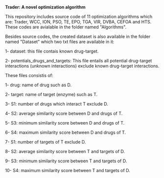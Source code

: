 **Trader: A novel optimization algorithm**

This repository includes source code of 11 optimization algorithms which are:
Trader, WCC, ION, PSO, TE, EPO, TGA, VIR, DVBA, CEFOA and HTS. These codes are
avialable in the folder named "Algorithms".

Besides source codes, the created dataset is also available in the folder named
"Dataset" which two txt files are available in it:

1- dataset: this file contais known drug-target.

2- potentials_drugs_and_targets: This file entails all potential drug-target
interactions (unknown interactions) exclude known drug-target interactions.

These files consistis of:

1- drug: name of drug such as D.

2- target: name of target (enzyme) such as T.

3- S1: number of drugs which interact T exclude D.

4- S2: average similarity score between D and drugs of T.

5- S3: minimum similarity score between D and drugs of T.

6- S4: maximum similarity score between D and drugs of T.

7- S1: number of targets of T exclude D.

8- S2: average similarity score between T and targets of D.

9- S3: minimum similarity score between T and targets of D.

10- S4: maximum similarity score between T and targets of D.

